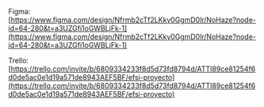 Figma: [https://www.figma.com/design/Nfrmb2cTf2LKky0GgmD0lr/NoHaze?node-id=64-280&t=a3UZGfi1oGWBLjFk-1](https://www.figma.com/design/Nfrmb2cTf2LKky0GgmD0lr/NoHaze?node-id=64-280&t=a3UZGfi1oGWBLjFk-1)

Trello: [https://trello.com/invite/b/6809334233f8d5d73fd8794d/ATTI89ce81254f6d0de5ac0e1d19a571de8943AEF5BF/efsi-proyecto](https://trello.com/invite/b/6809334233f8d5d73fd8794d/ATTI89ce81254f6d0de5ac0e1d19a571de8943AEF5BF/efsi-proyecto)
